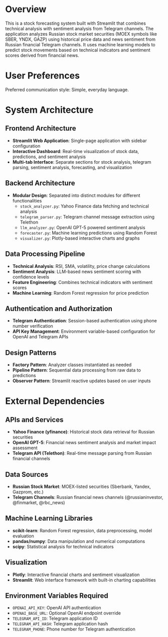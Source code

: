 # Overview

This is a stock forecasting system built with Streamlit that combines technical analysis with sentiment analysis from Telegram channels. The application analyzes Russian stock market securities (MOEX symbols like SBER, YNDX, GAZP) using historical price data and news sentiment from Russian financial Telegram channels. It uses machine learning models to predict stock movements based on technical indicators and sentiment scores derived from financial news.

# User Preferences

Preferred communication style: Simple, everyday language.

# System Architecture

## Frontend Architecture
- **Streamlit Web Application**: Single-page application with sidebar configuration
- **Interactive Dashboard**: Real-time visualization of stock data, predictions, and sentiment analysis
- **Multi-tab Interface**: Separate sections for stock analysis, telegram parsing, sentiment analysis, forecasting, and visualization

## Backend Architecture
- **Modular Design**: Separated into distinct modules for different functionalities
  - `stock_analyzer.py`: Yahoo Finance data fetching and technical analysis
  - `telegram_parser.py`: Telegram channel message extraction using Telethon
  - `llm_analyzer.py`: OpenAI GPT-5 powered sentiment analysis
  - `forecaster.py`: Machine learning predictions using Random Forest
  - `visualizer.py`: Plotly-based interactive charts and graphs

## Data Processing Pipeline
- **Technical Analysis**: RSI, SMA, volatility, price change calculations
- **Sentiment Analysis**: LLM-based news sentiment scoring with confidence levels
- **Feature Engineering**: Combines technical indicators with sentiment scores
- **Machine Learning**: Random Forest regression for price prediction

## Authentication and Authorization
- **Telegram Authentication**: Session-based authentication using phone number verification
- **API Key Management**: Environment variable-based configuration for OpenAI and Telegram APIs

## Design Patterns
- **Factory Pattern**: Analyzer classes instantiated as needed
- **Pipeline Pattern**: Sequential data processing from raw data to predictions
- **Observer Pattern**: Streamlit reactive updates based on user inputs

# External Dependencies

## APIs and Services
- **Yahoo Finance (yfinance)**: Historical stock data retrieval for Russian securities
- **OpenAI GPT-5**: Financial news sentiment analysis and market impact assessment
- **Telegram API (Telethon)**: Real-time message parsing from Russian financial channels

## Data Sources
- **Russian Stock Market**: MOEX-listed securities (Sberbank, Yandex, Gazprom, etc.)
- **Telegram Channels**: Russian financial news channels (@russianinvestor, @finmarket, @rbc_news)

## Machine Learning Libraries
- **scikit-learn**: Random Forest regression, data preprocessing, model evaluation
- **pandas/numpy**: Data manipulation and numerical computations
- **scipy**: Statistical analysis for technical indicators

## Visualization
- **Plotly**: Interactive financial charts and sentiment visualization
- **Streamlit**: Web interface framework with built-in charting capabilities

## Environment Variables Required
- `OPENAI_API_KEY`: OpenAI API authentication
- `OPENAI_BASE_URL`: Optional OpenAI endpoint override
- `TELEGRAM_API_ID`: Telegram application ID
- `TELEGRAM_API_HASH`: Telegram application hash
- `TELEGRAM_PHONE`: Phone number for Telegram authentication